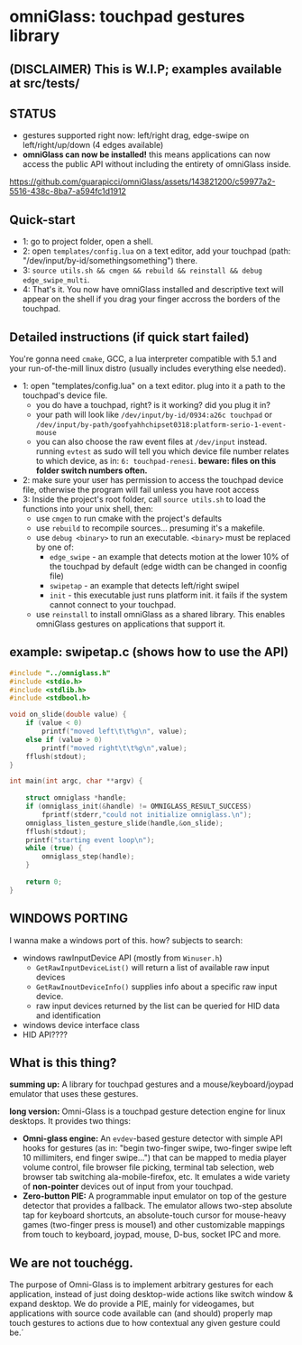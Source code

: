 # omniGlass: touchpad gestures library

## (DISCLAIMER) This is W.I.P; examples available at src/tests/

## STATUS
- gestures supported right now: left/right drag, edge-swipe on left/right/up/down (4 edges available)
- **omniGlass can now be installed!** this means applications can now access the public API without including the entirety of omniGlass inside.


https://github.com/guarapicci/omniGlass/assets/143821200/c59977a2-5516-438c-8ba7-a594fc1d1912


## Quick-start
- 1: go to project folder, open a shell.
- 2: open `templates/config.lua` on a text editor, add your touchpad (path: "/dev/input/by-id/somethingsomething") there.
- 3: `source utils.sh && cmgen && rebuild && reinstall && debug edge_swipe_multi`.
- 4: That's it. You now have omniGlass installed and descriptive text will appear on the shell if you drag your finger accross the borders of the touchpad.
## Detailed instructions (if quick start failed)
You're gonna need `cmake`, GCC, a lua interpreter compatible with 5.1 and your run-of-the-mill linux distro (usually includes everything else needed).

- 1: open "templates/config.lua" on a text editor. plug into it a path to the touchpad's device file.
  - you do have a touchpad, right? is it working? did you plug it in?
  - your path will look like `/dev/input/by-id/0934:a26c touchpad` or `/dev/input/by-path/goofyahhchipset0318:platform-serio-1-event-mouse`
  - you can also choose the raw event files at `/dev/input` instead. running `evtest` as sudo will tell you which device file number relates to which device, as in: `6: touchpad-renesi`. **beware: files on this folder switch numbers often.**
- 2: make sure your user has permission to access the touchpad device file, otherwise the program will fail unless you have root access
- 3: Inside the project's root folder, call `source utils.sh` to load the functions into your unix shell, then:
  - use `cmgen` to run cmake with the project's defaults
  - use `rebuild` to recompile sources... presuming it's a makefile.
  - use `debug <binary>` to run an executable. `<binary>` must be replaced by one of:
    - `edge_swipe` - an example that detects motion at the lower 10% of the touchpad by default (edge width can be changed in coonfig file)
    - `swipetap` - an example that detects left/right swipel
    - `init` - this executable just runs platform init. it fails if the system cannot connect to your touchpad.
  - use `reinstall` to install omniGlass as a shared library. This enables omniGlass gestures on applications that support it.
## example: swipetap.c (shows how to use the API)
```C
#include "../omniglass.h"
#include <stdio.h>
#include <stdlib.h>
#include <stdbool.h>

void on_slide(double value) {
    if (value < 0)
        printf("moved left\t\t%g\n", value);
    else if (value > 0)
        printf("moved right\t\t%g\n",value);
    fflush(stdout);
}

int main(int argc, char **argv) {
        
    struct omniglass *handle;
    if (omniglass_init(&handle) != OMNIGLASS_RESULT_SUCCESS)
        fprintf(stderr,"could not initialize omniglass.\n");
    omniglass_listen_gesture_slide(handle,&on_slide);
    fflush(stdout);
    printf("starting event loop\n");
    while (true) {
        omniglass_step(handle);
    }
    
    return 0;
}

```

## WINDOWS PORTING
I wanna make a windows port of this. how? subjects to search:
- windows rawInputDevice API (mostly from `Winuser.h`)
  - `GetRawInputDeviceList()` will return a list of available raw input devices
  - `GetRawInoutDeviceInfo()` supplies info about a specific raw input device.
  - raw input devices returned by the list can be queried for HID data and identification
- windows device interface class
- HID API????

## What is this thing?

**summing up:** A library for touchpad gestures and a mouse/keyboard/joypad emulator that uses these gestures.

**long version:** Omni-Glass is a touchpad gesture detection engine for linux desktops. It provides two things:

- **Omni-glass engine:** An `evdev`-based gesture detector with simple API hooks for gestures (as in: "begin two-finger swipe, two-finger swipe left 10 millimiters, end finger swipe...") that can be mapped to media player volume control, file browser file picking, terminal tab selection, web browser tab switching ala-mobile-firefox, etc.
It emulates a wide variety of **non-pointer** devices out of input from your touchpad.
- **Zero-button PIE:** A programmable input emulator on top of the gesture detector that provides a fallback. The emulator allows two-step absolute tap for keyboard shortcuts, an absolute-touch cursor for mouse-heavy games (two-finger press is mouse1) and other customizable mappings from touch to keyboard, joypad, mouse, D-bus, socket IPC and more.

## We are not touchégg.
The purpose of Omni-Glass is to implement arbitrary gestures for each application, instead of just doing desktop-wide actions like switch window & expand desktop.
We do provide a PIE, mainly for videogames, but applications with source code available can (and should) properly map touch gestures to actions due to how contextual any given gesture could be.´
